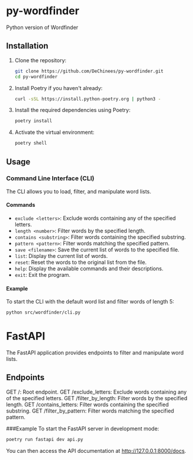 # py-wordfinder

Python version of Wordfinder

## Installation

1. Clone the repository:
    ```sh
    git clone https://github.com/DeChinees/py-wordfinder.git
    cd py-wordfinder
    ```

2. Install Poetry if you haven't already:
    ```sh
    curl -sSL https://install.python-poetry.org | python3 -
    ```

3. Install the required dependencies using Poetry:
    ```sh
    poetry install
    ```

4. Activate the virtual environment:
    ```sh
    poetry shell
    ```

## Usage

### Command Line Interface (CLI)

The CLI allows you to load, filter, and manipulate word lists.

#### Commands

- `exclude <letters>`: Exclude words containing any of the specified letters.
- `length <number>`: Filter words by the specified length.
- `contains <substring>`: Filter words containing the specified substring.
- `pattern <pattern>`: Filter words matching the specified pattern.
- `save <filename>`: Save the current list of words to the specified file.
- `list`: Display the current list of words.
- `reset`: Reset the words to the original list from the file.
- `help`: Display the available commands and their descriptions.
- `exit`: Exit the program.

#### Example

To start the CLI with the default word list and filter words of length 5:
```sh
python src/wordfinder/cli.py
```

# FastAPI

The FastAPI application provides endpoints to filter and manipulate word lists.  

## Endpoints
GET /: Root endpoint.
GET /exclude_letters: Exclude words containing any of the specified letters.
GET /filter_by_length: Filter words by the specified length.
GET /contains_letters: Filter words containing the specified substring.
GET /filter_by_pattern: Filter words matching the specified pattern.

###Example
To start the FastAPI server in development mode:
```sh
poetry run fastapi dev api.py
```
You can then access the API documentation at http://127.0.0.1:8000/docs. 